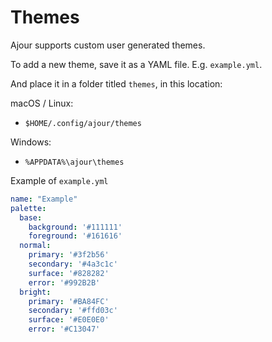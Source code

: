 # Themes

Ajour supports custom user generated themes.

To add a new theme, save it as a YAML file. E.g. `example.yml`.

And place it in a folder titled `themes`, in this location:

macOS / Linux:
- `$HOME/.config/ajour/themes`

Windows:
- `%APPDATA%\ajour\themes`


Example of `example.yml`

```yaml
name: "Example"
palette:
  base:
    background: '#111111'
    foreground: '#161616'
  normal:
    primary: '#3f2b56'
    secondary: '#4a3c1c'
    surface: '#828282'
    error: '#992B2B'
  bright:
    primary: '#BA84FC'
    secondary: '#ffd03c'
    surface: '#E0E0E0'
    error: '#C13047'
```
